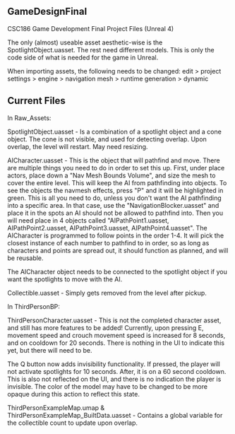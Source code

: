 GameDesignFinal
---------------

CSC186 Game Development Final Project Files (Unreal 4)

The only (almost) useable asset aesthetic-wise is the SpotlightObject.uasset. The rest need different models. This is only the code side of what is needed for the game in Unreal.

When importing assets, the following needs to be changed: edit > project settings > engine > navigation mesh > runtime generation > dynamic

Current Files
--------------

In Raw_Assets:

SpotlightObject.uasset - Is a combination of a spotlight object and a cone object. The cone is not visible, and used for detecting overlap. Upon overlap, the level will restart. May need resizing.

AICharacter.uasset - This is the object that will pathfind and move. There are multiple things you need to do in order to set this up. First, under place actors, place down a "Nav Mesh Bounds Volume", and size the mesh to cover the entire level. This will keep the AI from pathfinding into objects. To see the objects the navmesh effects, press "P" and it will be highlighted in green. This is all you need to do, unless you don't want the AI pathfinding into a specific area. In that case, use the "NavigationBlocker.uasset" and place it in the spots an AI should not be allowed to pathfind into. Then you will need place in 4 objects called "AIPathPoint1.uasset, AIPathPoint2.uasset, AIPathPoint3.uasset, AIPathPoint4.uasset". The AICharacter is programmed to follow points in the order 1-4. It will pick the closest instance of each number to pathfind to in order, so as long as characters and points are spread out, it should function as planned, and will be reusable. 

The AICharacter object needs to be connected to the spotlight object if you want the spotlights to move with the AI.

Collectible.uasset - Simply gets removed from the level after pickup.

In ThirdPersonBP:

ThirdPersonCharacter.uasset - This is not the completed character asset, and still has more features to be added! Currently, upon pressing E, movement speed and crouch movement speed is increased for 8 seconds, and on cooldown for 20 seconds. There is nothing in the UI to indicate this yet, but there will need to be.

The Q button now adds invisibility functionality. If pressed, the player will not activate spotlights for 10 seconds. After, it is on a 60 second cooldown. This is also not reflected on the UI, and there is no indication the player is invisible. The color of the model may have to be changed to be more opaque during this action to reflect this state.

ThirdPersonExampleMap.umap & ThirdPersonExampleMap_BuiltData.uasset - Contains a global variable for the collectible count to update upon overlap.
